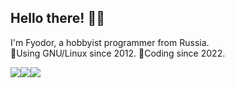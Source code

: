 ## Hello there! 🧔🏻

I'm Fyodor, a hobbyist programmer from Russia.
\
🐧Using GNU/Linux since 2012. 🔨Coding since 2022.

[![](https://img.shields.io/badge/Silverblue-2d4b80?style=for-the-badge&logo=fedora&logoColor=white)](https://github.com/fsobolev/ushanka)![](https://img.shields.io/badge/.NET-009404?style=for-the-badge&logo=c-sharp&logoColor=white)![](https://img.shields.io/badge/Fleet-9310ff?style=for-the-badge&logo=jetbrains&logoColor=white)
